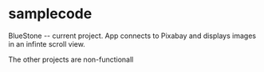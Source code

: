 # samplecode
BlueStone -- current project. App connects to Pixabay and displays images in an infinte scroll view.

The other projects are non-functionall
